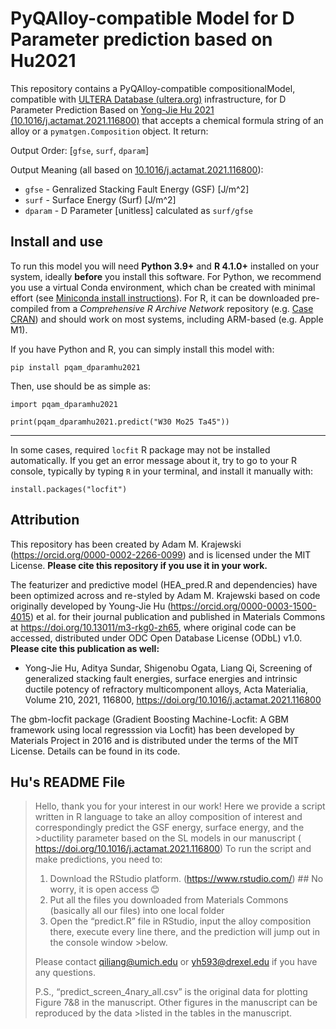 # PyQAlloy-compatible Model for D Parameter prediction based on Hu2021

This repository contains a PyQAlloy-compatible compositionalModel, compatible with [ULTERA Database (ultera.org)](https://ultera.org) infrastructure, for D Parameter Prediction Based on [Yong-Jie Hu 2021 (10.1016/j.actamat.2021.116800)](https://doi.org/10.1016/j.actamat.2021.116800) that 
accepts a chemical formula string of an alloy or a `pymatgen.Composition` object. It return:

Output Order: [`gfse`, `surf`, `dparam`]

Output Meaning (all based on [10.1016/j.actamat.2021.116800](https://doi.org/10.1016/j.actamat.2021.116800)):
- `gfse` - Genralized Stacking Fault Energy (GSF) [J/m^2]
- `surf` - Surface Energy (Surf) [J/m^2]
- `dparam` - D Parameter [unitless] calculated as `surf/gfse`



## Install and use

To run this model you will need **Python 3.9+** and **R 4.1.0+** installed on your system, ideally **before** you install
this software. For Python, we recommend you use a virtual Conda environment, which chan be created with minimal effort 
(see [Miniconda install instructions](https://docs.conda.io/en/latest/miniconda.html)). For R, it can be downloaded 
pre-compiled from a _Comprehensive R Archive Network_ repository (e.g. [Case CRAN](https://cran.case.edu)) and should 
work on most systems, including ARM-based (e.g. Apple M1).

If you have Python and R, you can simply install this model with:
    
    pip install pqam_dparamhu2021

Then, use should be as simple as:

    import pqam_dparamhu2021
    
    print(pqam_dparamhu2021.predict("W30 Mo25 Ta45"))

***

In some cases, required `locfit` R package may not be installed automatically. If you get an error message about it,
try to go to your R console, typically by typing `R` in your terminal, and install it manually with:

    install.packages("locfit")

## Attribution

This repository has been created by Adam M. Krajewski (https://orcid.org/0000-0002-2266-0099) and is licensed under the MIT License. 
**Please cite this repository if you use it in your work.**

The featurizer and predictive model (HEA_pred.R and dependencies) have been optimized across and re-styled by Adam M.
Krajewski based on code originally developed by Young-Jie Hu (https://orcid.org/0000-0003-1500-4015) et al. for their
journal publication and published in Materials Commons at https://doi.org/10.13011/m3-rkg0-zh65, where original code
can be accessed,  distributed under ODC Open Database License (ODbL) v1.0. **Please cite this publication as well:** 
- Yong-Jie Hu, Aditya Sundar, Shigenobu Ogata, Liang Qi, Screening of generalized stacking fault energies, 
surface energies and intrinsic ductile potency of refractory multicomponent alloys, Acta Materialia, 
Volume 210, 2021, 116800, https://doi.org/10.1016/j.actamat.2021.116800

The gbm-locfit package (Gradient Boosting Machine-Locfit: A GBM framework using local regresssion via Locfit) has been 
developed by Materials Project in 2016 and is distributed under the terms of the MIT License. Details can be found in
its code.


## Hu's README File

>Hello, thank you for your interest in our work!
>Here we provide a script written in R language to take an alloy composition of interest and correspondingly predict the GSF energy, surface energy, and the >ductility parameter based on the SL models in our manuscript ( https://doi.org/10.1016/j.actamat.2021.116800)
>To run the script and make predictions, you need to:
>1)	Download the RStudio platform. (https://www.rstudio.com/) ## No worry, it is open access 😊
>2)	Put all the files you downloaded from Materials Commons (basically all our files) into one local folder
>3)	Open the “predict.R” file in RStudio, input the alloy composition there, execute every line there, and the prediction will jump out in the console window >below. 
>
>Please contact qiliang@umich.edu or yh593@drexel.edu if you have any questions. 
>
>P.S.,
>“predict_screen_4nary_all.csv” is the original data for plotting Figure 7&8 in the manuscript. Other figures in the manuscript can be reproduced by the data >listed in the tables in the manuscript.
